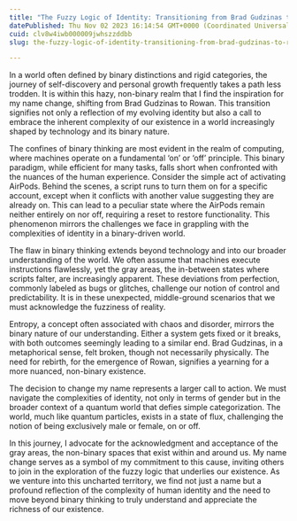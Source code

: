 ```yaml
---
title: "The Fuzzy Logic of Identity: Transitioning from Brad Gudzinas to Rowan"
datePublished: Thu Nov 02 2023 16:14:54 GMT+0000 (Coordinated Universal Time)
cuid: clv8w4iwb000009jwhszzddbb
slug: the-fuzzy-logic-of-identity-transitioning-from-brad-gudzinas-to-rowan-88cd80c05932

---
```


In a world often defined by binary distinctions and rigid categories, the journey of self-discovery and personal growth frequently takes a path less trodden. It is within this hazy, non-binary realm that I find the inspiration for my name change, shifting from Brad Gudzinas to Rowan. This transition signifies not only a reflection of my evolving identity but also a call to embrace the inherent complexity of our existence in a world increasingly shaped by technology and its binary nature.

The confines of binary thinking are most evident in the realm of computing, where machines operate on a fundamental ‘on’ or ‘off’ principle. This binary paradigm, while efficient for many tasks, falls short when confronted with the nuances of the human experience. Consider the simple act of activating AirPods. Behind the scenes, a script runs to turn them on for a specific account, except when it conflicts with another value suggesting they are already on. This can lead to a peculiar state where the AirPods remain neither entirely on nor off, requiring a reset to restore functionality. This phenomenon mirrors the challenges we face in grappling with the complexities of identity in a binary-driven world.

The flaw in binary thinking extends beyond technology and into our broader understanding of the world. We often assume that machines execute instructions flawlessly, yet the gray areas, the in-between states where scripts falter, are increasingly apparent. These deviations from perfection, commonly labeled as bugs or glitches, challenge our notion of control and predictability. It is in these unexpected, middle-ground scenarios that we must acknowledge the fuzziness of reality.

Entropy, a concept often associated with chaos and disorder, mirrors the binary nature of our understanding. Either a system gets fixed or it breaks, with both outcomes seemingly leading to a similar end. Brad Gudzinas, in a metaphorical sense, felt broken, though not necessarily physically. The need for rebirth, for the emergence of Rowan, signifies a yearning for a more nuanced, non-binary existence.

The decision to change my name represents a larger call to action. We must navigate the complexities of identity, not only in terms of gender but in the broader context of a quantum world that defies simple categorization. The world, much like quantum particles, exists in a state of flux, challenging the notion of being exclusively male or female, on or off.

In this journey, I advocate for the acknowledgment and acceptance of the gray areas, the non-binary spaces that exist within and around us. My name change serves as a symbol of my commitment to this cause, inviting others to join in the exploration of the fuzzy logic that underlies our existence. As we venture into this uncharted territory, we find not just a name but a profound reflection of the complexity of human identity and the need to move beyond binary thinking to truly understand and appreciate the richness of our existence.